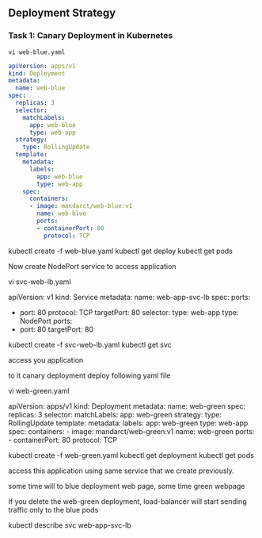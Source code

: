 ## Deployment Strategy

### Task 1: Canary Deployment in Kubernetes 
```
vi web-blue.yaml
```
```yaml
apiVersion: apps/v1
kind: Deployment
metadata:
  name: web-blue
spec:
  replicas: 3
  selector:
    matchLabels:
      app: web-blue
      type: web-app
  strategy:
    type: RollingUpdate
  template:
    metadata:
      labels:
        app: web-blue
        type: web-app
    spec:
      containers:
      - image: mandarct/web-blue:v1
        name: web-blue
        ports:
        - containerPort: 80
          protocol: TCP
```
		 
kubectl create -f web-blue.yaml
kubectl get deploy
kubectl get pods

Now create NodePort service to access application

		 
vi svc-web-lb.yaml

apiVersion: v1
kind: Service
metadata:
  name: web-app-svc-lb
spec:
  ports:
  - port: 80
    protocol: TCP
    targetPort: 80
  selector:
    type: web-app
  type: NodePort
  ports:
   - port: 80
     targetPort: 80
	 
kubectl create -f svc-web-lb.yaml
kubectl get svc

access you application


to it canary deployment deploy following yaml file

vi web-green.yaml

apiVersion: apps/v1
kind: Deployment
metadata:
  name: web-green
spec:
  replicas: 3
  selector:
    matchLabels:
      app: web-green
  strategy:
    type: RollingUpdate
  template:
    metadata:
      labels:
        app: web-green
        type: web-app
    spec:
      containers:
      - image: mandarct/web-green:v1
        name: web-green
        ports:
        - containerPort: 80
          protocol: TCP

kubectl create -f web-green.yaml
kubectl get deployment
kubectl get pods

access this application using same service that we create previously.

some time will to blue deployment web page, some time green webpage

If you delete the web-green deployment, load-balancer will start sending traffic only to the blue pods


kubectl describe svc web-app-svc-lb
